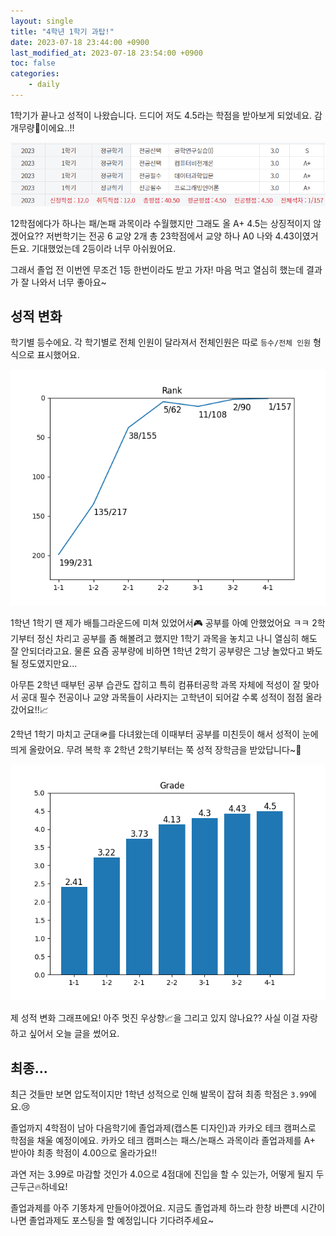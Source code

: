 ```yaml
---
layout: single
title: "4학년 1학기 과탑!"
date: 2023-07-18 23:44:00 +0900
last_modified_at: 2023-07-18 23:54:00 +0900
toc: false
categories:
    - daily
---
```


1학기가 끝나고 성적이 나왔습니다. 드디어 저도 4.5라는 학점을 받아보게 되었네요. 감개무량🥹이에요..!!

![4학년 1학기 성적](/assets/images/2023-07-18/score.png)

12학점에다가 하나는 패/논패 과목이라 수월했지만 그래도 올 A+ 4.5는 상징적이지 않겠어요?? 저번학기는 전공 6 교양 2개 총 23학점에서 교양 하나 A0 나와 4.43이였거든요. 기대했었는데 2등이라 너무 아쉬웠어요.

그래서 졸업 전 이번엔 무조건 1등 한번이라도 받고 가자! 마음 먹고 열심히 했는데 결과가 잘 나와서 너무 좋아요~

## 성적 변화

학기별 등수에요. 각 학기별로 전체 인원이 달라져서 전체인원은 따로 `등수/전체 인원` 형식으로 표시했어요.

![석차 그래프](/assets/images/2023-07-18/rank-graph.png)

1학년 1학기 땐 제가 배틀그라운드에 미쳐 있었어서🎮 공부를 아예 안했었어요 ㅋㅋ 2학기부터 정신 차리고 공부를 좀 해볼려고 했지만 1학기 과목을 놓치고 나니 열심히 해도 잘 안되더라고요. 물론 요즘 공부량에 비하면 1학년 2학기 공부량은 그냥 놀았다고 봐도 될 정도였지만요\...

아무튼 2학년 때부턴 공부 습관도 잡히고 특히 컴퓨터공학 과목 자체에 적성이 잘 맞아서 공대 필수 전공이나 교양 과목들이 사라지는 고학년이 되어갈 수록 성적이 점점 올라갔어요!!📈

2학년 1학기 마치고 군대🪖를 다녀왔는데 이때부터 공부를 미친듯이 해서 성적이 눈에 띄게 올랐어요. 무려 복학 후 2학년 2학기부터는 쭉 성적 장학금을 받았답니다~💸

![학점 그래프](/assets/images/2023-07-18/grade.png)

제 성적 변화 그래프에요! 아주 멋진 우상향📈을 그리고 있지 않나요?? 사실 이걸 자랑하고 싶어서 오늘 글을 썼어요.

## 최종\...

최근 것들만 보면 압도적이지만 1학년 성적으로 인해 발목이 잡혀 최종 학점은 `3.99`에요.😢

졸업까지 4학점이 남아 다음학기에 졸업과제(캡스톤 디자인)과 카카오 테크 캠퍼스로 학점을 채울 예정이에요. 카카오 테크 캠퍼스는 패스/논패스 과목이라 졸업과제를 A+ 받아야 최종 학점이 4.00으로 올라가요!!

과연 저는 3.99로 마감할 것인가 4.0으로 4점대에 진입을 할 수 있는가, 어떻게 될지 두근두근🔥하네요!

졸업과제를 아주 기똥차게 만들어야겠어요. 지금도 졸업과제 하느라 한창 바쁜데 시간이 나면 졸업과제도 포스팅을 할 예정입니다 기다려주세요~